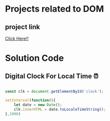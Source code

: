 # Projects related to DOM

## project link
[Click Here!!](https://github.com/Amohanta0019/JavaScript_Projects/tree/main/03_Digital%20Clock)

# Solution Code

## Digital Clock For Local Time ⏰

```javascript

const clk = document.getElementById('clock');

setInterval(function(){
    let date = new Date();
    clk.innerHTML = date.toLocaleTimeString();
},1000)


```